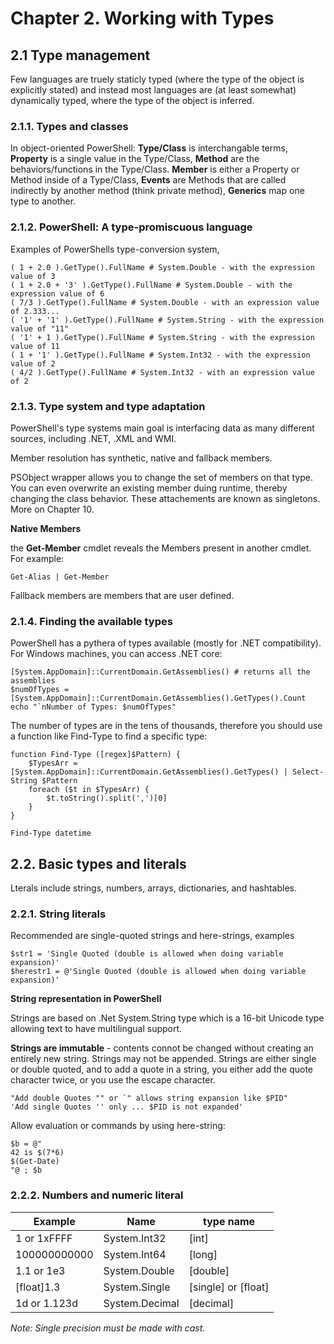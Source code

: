 # Chapter 2. Working with Types

## 2.1 Type management

Few languages are truely staticly typed (where the type of the object is explicitly stated) and instead most languages are (at least somewhat) dynamically typed, where the type of the object is inferred.

### 2.1.1. Types and classes

In object-oriented PowerShell: **Type/Class** is interchangable terms, **Property** is a single value in the Type/Class, **Method** are the behaviors/functions in the Type/Class. **Member** is either a Property or Method inside of a Type/Class, **Events** are Methods that are called indirectly by another method (think private method), **Generics** map one type to another.

### 2.1.2. PowerShell: A type-promiscuous language

Examples of PowerShells type-conversion system,

```
( 1 + 2.0 ).GetType().FullName # System.Double - with the expression value of 3
( 1 + 2.0 + '3' ).GetType().FullName # System.Double - with the expression value of 6
( 7/3 ).GetType().FullName # System.Double - with an expression value of 2.333...
( '1' + '1' ).GetType().FullName # System.String - with the expression value of "11"
( '1' + 1 ).GetType().FullName # System.String - with the expression value of 11
( 1 + '1' ).GetType().FullName # System.Int32 - with the expression value of 2
( 4/2 ).GetType().FullName # System.Int32 - with an expression value of 2
```

### 2.1.3. Type system and type adaptation

PowerShell's type systems main goal is interfacing data as many different sources, including .NET, .XML and WMI.

Member resolution has synthetic, native and fallback members.

PSObject wrapper allows you to change the set of members on that type.  You can even overwrite an existing member duing runtime, thereby changing the class behavior.  These attachements are known as singletons.  More on Chapter 10.

**Native Members**

the **Get-Member** cmdlet reveals the Members present in another cmdlet.  For example:

```
Get-Alias | Get-Member
```

Fallback members are members that are user defined.

### 2.1.4. Finding the available types

PowerShell has a pythera of types available (mostly for .NET compatibility).  For Windows machines, you can access .NET core:

```
[System.AppDomain]::CurrentDomain.GetAssemblies() # returns all the assemblies
$numOfTypes = [System.AppDomain]::CurrentDomain.GetAssemblies().GetTypes().Count
echo "`nNumber of Types: $numOfTypes"
```

The number of types are in the tens of thousands, therefore you should use a function like Find-Type to find a specific type:

```
function Find-Type ([regex]$Pattern) {
    $TypesArr = [System.AppDomain]::CurrentDomain.GetAssemblies().GetTypes() | Select-String $Pattern
    foreach ($t in $TypesArr) {
        $t.toString().split(',')[0]
    }
}

Find-Type datetime
```

## 2.2. Basic types and literals

Lterals include strings, numbers, arrays, dictionaries, and hashtables.

### 2.2.1. String literals

Recommended are single-quoted strings and here-strings, examples

```
$str1 = 'Single Quoted (double is allowed when doing variable expansion)'
$herestr1 = @'Single Quoted (double is allowed when doing variable expansion)'
```

**String representation in PowerShell**

Strings are based on .Net System.String type which is a 16-bit Unicode type allowing text to have multilingual support.

**Strings are immutable** - contents connot be changed without creating an entirely new string.  Strings may not be appended. Strings are either single or double quoted, and to add a quote in a string, you either add the quote character twice, or you use the escape character.

```
"Add double Quotes "" or `" allows string expansion like $PID"
'Add single Quotes '' only ... $PID is not expanded'
```

Allow evaluation or commands by using here-string:

```
$b = @"
42 is $(7*6)
$(Get-Date)
"@ ; $b
```

### 2.2.2. Numbers and numeric literal

| Example      | Name           | type name           |
| ------------ | -------------- | ------------------- |
| 1 or 1xFFFF  | System.Int32   | [int]               |
| 100000000000 | System.Int64   | [long]              |
| 1.1 or 1e3   | System.Double  | [double]            |
| [float]1.3   | System.Single  | [single] or [float] |
| 1d or 1.123d | System.Decimal | [decimal]           |

*Note: Single precision must be made with cast.*


